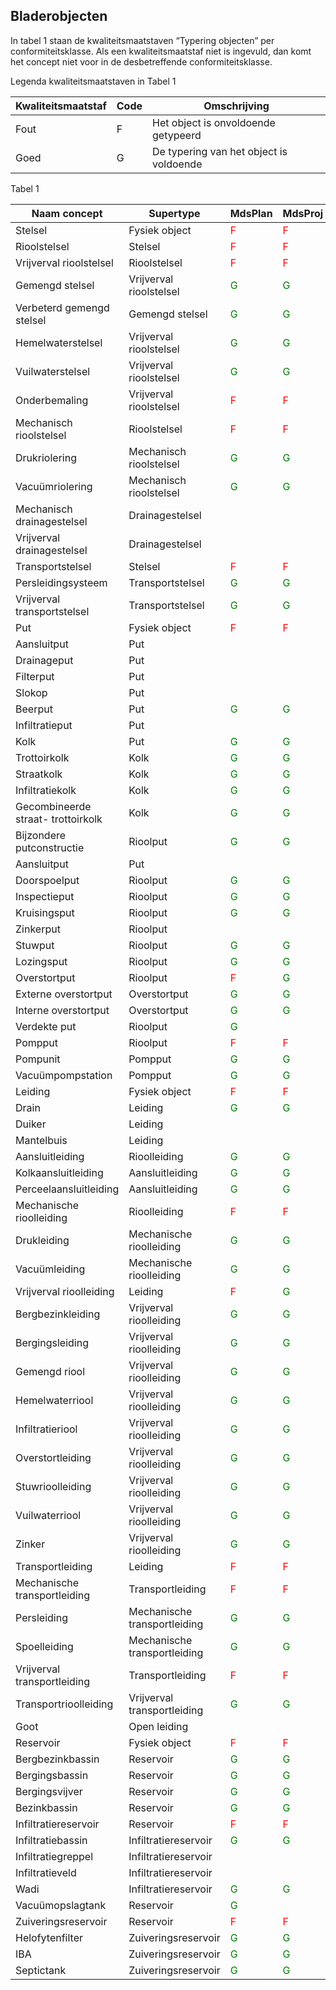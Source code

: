 ## Bladerobjecten ##
In tabel 1 staan de kwaliteitsmaatstaven “Typering objecten” per conformiteitsklasse. Als een kwaliteitsmaatstaf niet is ingevuld, dan komt het concept niet voor in de desbetreffende conformiteitsklasse.

Legenda kwaliteitsmaatstaven in Tabel 1

Kwaliteitsmaatstaf     | Code    | Omschrijving
-----------------------|---------|-------------
Fout                   | F       | Het object is onvoldoende getypeerd
Goed                   | G       | De typering van het object is voldoende

Tabel 1

Naam concept                       | Supertype                    | MdsPlan | MdsProj
-----------------------------------|------------------------------|---------|--------
Stelsel                            | Fysiek object                | <span style="color:red">F</span>    | <span style="color:red">F</span> 
Rioolstelsel                       | Stelsel                      | <span style="color:red">F</span>    | <span style="color:red">F</span> 
Vrijverval rioolstelsel            | Rioolstelsel                 | <span style="color:red">F</span>    | <span style="color:red">F</span> 
Gemengd stelsel                    | Vrijverval rioolstelsel      | <span style="color:green">G</span>  | <span style="color:green">G</span> 
Verbeterd gemengd stelsel          | Gemengd stelsel              | <span style="color:green">G</span>  | <span style="color:green">G</span> 
Hemelwaterstelsel                  | Vrijverval rioolstelsel      | <span style="color:green">G</span>  | <span style="color:green">G</span> 
Vuilwaterstelsel                   | Vrijverval rioolstelsel      | <span style="color:green">G</span>  | <span style="color:green">G</span> 
Onderbemaling                      | Vrijverval rioolstelsel      | <span style="color:red">F</span>    | <span style="color:red">F</span> 
Mechanisch rioolstelsel            | Rioolstelsel                 | <span style="color:red">F</span>    | <span style="color:red">F</span> 
Drukriolering                      | Mechanisch rioolstelsel      | <span style="color:green">G</span>  | <span style="color:green">G</span> 
Vacuümriolering                    | Mechanisch rioolstelsel      | <span style="color:green">G</span>  | <span style="color:green">G</span> 
Mechanisch drainagestelsel         | Drainagestelsel
Vrijverval drainagestelsel         | Drainagestelsel 
Transportstelsel                   | Stelsel                      | <span style="color:red">F</span>    | <span style="color:red">F</span> 
Persleidingsysteem                 | Transportstelsel             | <span style="color:green">G</span>  | <span style="color:green">G</span> 
Vrijverval transportstelsel        | Transportstelsel             | <span style="color:green">G</span>  | <span style="color:green">G</span> 
Put                                | Fysiek object                | <span style="color:red">F</span>    | <span style="color:red">F</span> 
Aansluitput                        | Put 
Drainageput                        | Put 
Filterput                          | Put 
Slokop                             | Put 
Beerput                            | Put                          | <span style="color:green">G</span>  | <span style="color:green">G</span> 
Infiltratieput                     | Put 
Kolk                               | Put                          | <span style="color:green">G</span>  | <span style="color:green">G</span> 
Trottoirkolk                       | Kolk                         | <span style="color:green">G</span>  | <span style="color:green">G</span> 
Straatkolk                         | Kolk                         | <span style="color:green">G</span>  | <span style="color:green">G</span> 
Infiltratiekolk                    | Kolk                         | <span style="color:green">G</span>  | <span style="color:green">G</span> 
Gecombineerde straat- trottoirkolk | Kolk                         | <span style="color:green">G</span>  | <span style="color:green">G</span> 
Bijzondere putconstructie          | Rioolput                     | <span style="color:green">G</span>  | <span style="color:green">G</span> 
Aansluitput                        | Put 
Doorspoelput                       | Rioolput                     | <span style="color:green">G</span>  | <span style="color:green">G</span> 
Inspectieput                       | Rioolput                     | <span style="color:green">G</span>  | <span style="color:green">G</span> 
Kruisingsput                       | Rioolput                     | <span style="color:green">G</span>  | <span style="color:green">G</span> 
Zinkerput                          | Rioolput 
Stuwput                            | Rioolput                     | <span style="color:green">G</span>  | <span style="color:green">G</span> 
Lozingsput                         | Rioolput                     | <span style="color:green">G</span>  | <span style="color:green">G</span> 
Overstortput                       | Rioolput                     | <span style="color:red">F</span>    | <span style="color:green">G</span> 
Externe overstortput               | Overstortput                 | <span style="color:green">G</span>  | <span style="color:green">G</span> 
Interne overstortput               | Overstortput                 | <span style="color:green">G</span>  | <span style="color:green">G</span> 
Verdekte put                       | Rioolput                     | <span style="color:green">G</span> 
Pompput                            | Rioolput                     | <span style="color:red">F</span>    | <span style="color:red">F</span> 
Pompunit                           | Pompput                      | <span style="color:green">G</span>  | <span style="color:green">G</span> 
Vacuümpompstation                  | Pompput                      | <span style="color:green">G</span>  | <span style="color:green">G</span> 
Leiding                            | Fysiek object                | <span style="color:red">F</span>    | <span style="color:red">F</span> 
Drain                              | Leiding                      | <span style="color:green">G</span>  | <span style="color:green">G</span> 
Duiker                             | Leiding 
Mantelbuis                         | Leiding 
Aansluitleiding                    | Rioolleiding                 | <span style="color:green">G</span>  | <span style="color:green">G</span> 
Kolkaansluitleiding                | Aansluitleiding              | <span style="color:green">G</span>  | <span style="color:green">G</span> 
Perceelaansluitleiding             | Aansluitleiding              | <span style="color:green">G</span>  | <span style="color:green">G</span> 
Mechanische rioolleiding           | Rioolleiding                 | <span style="color:red">F</span>    | <span style="color:red">F</span> 
Drukleiding                        | Mechanische rioolleiding     | <span style="color:green">G</span>  | <span style="color:green">G</span> 
Vacuümleiding                      | Mechanische rioolleiding     | <span style="color:green">G</span>  | <span style="color:green">G</span> 
Vrijverval rioolleiding            | Leiding                      | <span style="color:red">F</span>    | <span style="color:green">G</span> 
Bergbezinkleiding                  | Vrijverval rioolleiding      | <span style="color:green">G</span>  | <span style="color:green">G</span> 
Bergingsleiding                    | Vrijverval rioolleiding      | <span style="color:green">G</span>  | <span style="color:green">G</span> 
Gemengd riool                      | Vrijverval rioolleiding      | <span style="color:green">G</span>  | <span style="color:green">G</span> 
Hemelwaterriool                    | Vrijverval rioolleiding      | <span style="color:green">G</span>  | <span style="color:green">G</span> 
Infiltratieriool                   | Vrijverval rioolleiding      | <span style="color:green">G</span>  | <span style="color:green">G</span> 
Overstortleiding                   | Vrijverval rioolleiding      | <span style="color:green">G</span>  | <span style="color:green">G</span> 
Stuwrioolleiding                   | Vrijverval rioolleiding      | <span style="color:green">G</span>  | <span style="color:green">G</span> 
Vuilwaterriool                     | Vrijverval rioolleiding      | <span style="color:green">G</span>  | <span style="color:green">G</span> 
Zinker                             | Vrijverval rioolleiding      | <span style="color:green">G</span>  | <span style="color:green">G</span> 
Transportleiding                   | Leiding                      | <span style="color:red">F</span>    | <span style="color:red">F</span> 
Mechanische transportleiding       | Transportleiding             | <span style="color:red">F</span>    | <span style="color:red">F</span> 
Persleiding                        | Mechanische transportleiding | <span style="color:green">G</span>  | <span style="color:green">G</span> 
Spoelleiding                       | Mechanische transportleiding | <span style="color:green">G</span>  | <span style="color:green">G</span> 
Vrijverval transportleiding        | Transportleiding             | <span style="color:red">F</span>    | <span style="color:red">F</span> 
Transportrioolleiding              | Vrijverval transportleiding  | <span style="color:green">G</span>  | <span style="color:green">G</span> 
Goot                               | Open leiding 
Reservoir                          | Fysiek object                | <span style="color:red">F</span>    | <span style="color:red">F</span> 
Bergbezinkbassin                   | Reservoir                    | <span style="color:green">G</span>  | <span style="color:green">G</span> 
Bergingsbassin                     | Reservoir                    | <span style="color:green">G</span>  | <span style="color:green">G</span> 
Bergingsvijver                     | Reservoir                    | <span style="color:green">G</span>  | <span style="color:green">G</span> 
Bezinkbassin                       | Reservoir                    | <span style="color:green">G</span>  | <span style="color:green">G</span> 
Infiltratiereservoir               | Reservoir                    | <span style="color:red">F</span>    | <span style="color:red">F</span> 
Infiltratiebassin                  | Infiltratiereservoir         | <span style="color:green">G</span>  | <span style="color:green">G</span> 
Infiltratiegreppel                 | Infiltratiereservoir 
Infiltratieveld                    | Infiltratiereservoir 
Wadi                               | Infiltratiereservoir         | <span style="color:green">G</span>  | <span style="color:green">G</span> 
Vacuümopslagtank                   | Reservoir                    | <span style="color:green">G</span> 
Zuiveringsreservoir                | Reservoir                    | <span style="color:red">F</span>    | <span style="color:red">F</span> 
Helofytenfilter                    | Zuiveringsreservoir          | <span style="color:green">G</span>  | <span style="color:green">G</span> 
IBA                                | Zuiveringsreservoir          | <span style="color:green">G</span>  | <span style="color:green">G</span> 
Septictank                         | Zuiveringsreservoir          | <span style="color:green">G</span>  | <span style="color:green">G</span> 
